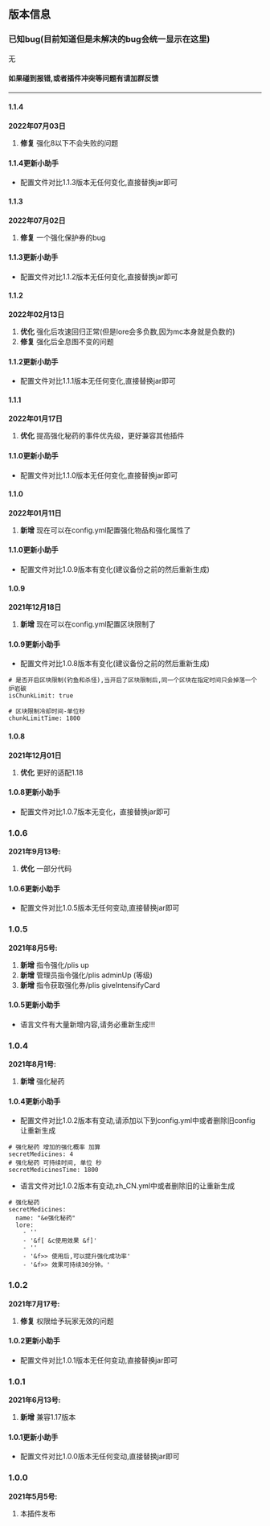 ## 版本信息

### 已知bug(目前知道但是未解决的bug会统一显示在这里)
无

#### 如果碰到报错,或者插件冲突等问题有请加群反馈

------------
#### 1.1.4
**2022年07月03日**
1. **修复** 强化8以下不会失败的问题

#### 1.1.4更新小助手
- 配置文件对比1.1.3版本无任何变化,直接替换jar即可

#### 1.1.3
**2022年07月02日**
1. **修复** 一个强化保护券的bug

#### 1.1.3更新小助手
- 配置文件对比1.1.2版本无任何变化,直接替换jar即可

#### 1.1.2
**2022年02月13日**
1. **优化** 强化后攻速回归正常(但是lore会多负数,因为mc本身就是负数的)
2. **修复** 强化后全息图不变的问题

#### 1.1.2更新小助手
- 配置文件对比1.1.1版本无任何变化,直接替换jar即可

#### 1.1.1
**2022年01月17日**
1. **优化** 提高强化秘药的事件优先级，更好兼容其他插件

#### 1.1.0更新小助手
- 配置文件对比1.1.0版本无任何变化,直接替换jar即可

#### 1.1.0
**2022年01月11日**
1. **新增** 现在可以在config.yml配置强化物品和强化属性了

#### 1.1.0更新小助手
- 配置文件对比1.0.9版本有变化(建议备份之前的然后重新生成)

#### 1.0.9
**2021年12月18日**
1. **新增** 现在可以在config.yml配置区块限制了

#### 1.0.9更新小助手
- 配置文件对比1.0.8版本有变化(建议备份之前的然后重新生成)

```
# 是否开启区块限制(钓鱼和杀怪),当开启了区块限制后,同一个区块在指定时间只会掉落一个炉岩碳
isChunkLimit: true

# 区块限制冷却时间-单位秒
chunkLimitTime: 1800
```

#### 1.0.8
**2021年12月01日**
1. **优化** 更好的适配1.18

#### 1.0.8更新小助手
- 配置文件对比1.0.7版本无变化，直接替换jar即可

### 1.0.6
**2021年9月13号:**
1. **优化** 一部分代码

#### 1.0.6更新小助手
- 配置文件对比1.0.5版本无任何变动,直接替换jar即可

### 1.0.5
**2021年8月5号:**
1. **新增** 指令强化/plis up
2. **新增** 管理员指令强化/plis adminUp (等级)
3. **新增** 指令获取强化券/plis giveIntensifyCard

#### 1.0.5更新小助手
- 语言文件有大量新增内容,请务必重新生成!!!

### 1.0.4
**2021年8月1号:**
1. **新增** 强化秘药

#### 1.0.4更新小助手
- 配置文件对比1.0.2版本有变动,请添加以下到config.yml中或者删除旧config让重新生成
```
# 强化秘药 增加的强化概率 加算
secretMedicines: 4
# 强化秘药 可持续时间, 单位 秒
secretMedicinesTime: 1800
```
- 语言文件对比1.0.2版本有变动,zh_CN.yml中或者删除旧的让重新生成
```
# 强化秘药
secretMedicines:
  name: "&e强化秘药"
  lore:
    - ''
    - '&f[ &c使用效果 &f]'
    - ''
    - '&f>> 使用后,可以提升强化成功率'
    - '&f>> 效果可持续30分钟。'
```

### 1.0.2
**2021年7月17号:**
1. **修复** 权限给予玩家无效的问题

#### 1.0.2更新小助手
- 配置文件对比1.0.1版本无任何变动,直接替换jar即可

### 1.0.1
**2021年6月13号:**
1. **新增** 兼容1.17版本

#### 1.0.1更新小助手
- 配置文件对比1.0.0版本无任何变动,直接替换jar即可

### 1.0.0
**2021年5月5号:**
1. 本插件发布